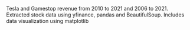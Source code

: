 Tesla and Gamestop revenue from 2010 to 2021 and 2006 to 2021.
Extracted stock data using yfinance, pandas and BeautifulSoup.
Includes data visualization using matplotlib

